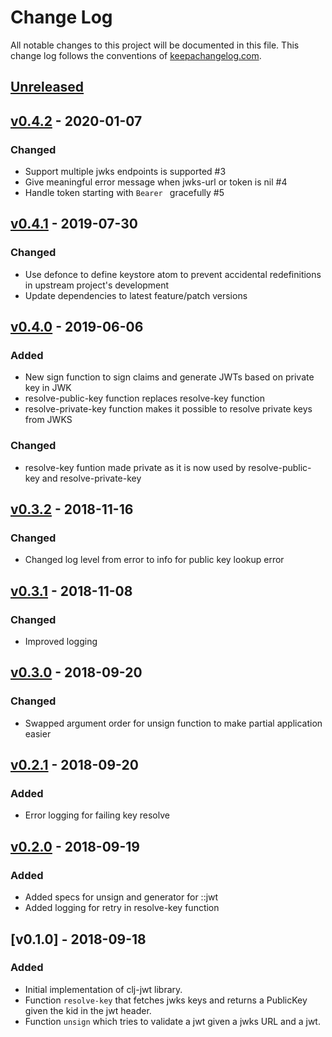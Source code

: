 # Change Log
All notable changes to this project will be documented in this file. This change log follows the conventions of [keepachangelog.com](http://keepachangelog.com/).

## [Unreleased]

## [v0.4.2] - 2020-01-07
### Changed
- Support multiple jwks endpoints is supported #3
- Give meaningful error message when jwks-url or token is nil #4
- Handle token starting with `Bearer ` gracefully #5

## [v0.4.1] - 2019-07-30
### Changed
- Use defonce to define keystore atom to prevent accidental redefinitions in upstream project's development
- Update dependencies to latest feature/patch versions

## [v0.4.0] - 2019-06-06
### Added
- New sign function to sign claims and generate JWTs based on private key in JWK
- resolve-public-key function replaces resolve-key function
- resolve-private-key function makes it possible to resolve private keys from JWKS

### Changed
- resolve-key funtion made private as it is now used by resolve-public-key and resolve-private-key

## [v0.3.2] - 2018-11-16
### Changed
- Changed log level from error to info for public key lookup error

## [v0.3.1] - 2018-11-08
### Changed
- Improved logging

## [v0.3.0] - 2018-09-20
### Changed
- Swapped argument order for unsign function to make partial application easier

## [v0.2.1] - 2018-09-20
### Added
- Error logging for failing key resolve

## [v0.2.0] - 2018-09-19
### Added
- Added specs for unsign and generator for ::jwt
- Added logging for retry in resolve-key function

## [v0.1.0] - 2018-09-18
### Added
- Initial implementation of clj-jwt library.
- Function `resolve-key` that fetches jwks keys and returns a PublicKey given the kid in the jwt header.
- Function `unsign` which tries to validate a jwt given a jwks URL and a jwt.

[Unreleased]: https://gitlab.nsd.no/clojure/clj-jwt/compare/v0.4.2...HEAD
[v0.4.2]: https://gitlab.nsd.no/clojure/clj-jwt/compare/v0.4.1...v0.4.2
[v0.4.1]: https://gitlab.nsd.no/clojure/clj-jwt/compare/v0.4.0...v0.4.1
[v0.4.0]: https://gitlab.nsd.no/clojure/clj-jwt/compare/v0.3.2...v0.4.0
[v0.3.2]: https://gitlab.nsd.no/clojure/clj-jwt/compare/v0.3.1...v0.3.2
[v0.3.1]: https://gitlab.nsd.no/clojure/clj-jwt/compare/v0.3.0...v0.3.1
[v0.3.0]: https://gitlab.nsd.no/clojure/clj-jwt/compare/v0.2.1...v0.3.0
[v0.2.1]: https://gitlab.nsd.no/clojure/clj-jwt/compare/v0.2.0...v0.2.1
[v0.2.0]: https://gitlab.nsd.no/clojure/clj-jwt/compare/v0.1.0...v0.2.0

